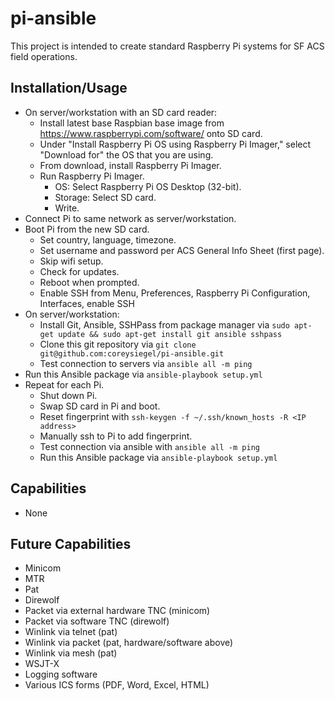 # pi-ansible
This project is intended to create standard Raspberry Pi systems for SF ACS field operations.

## Installation/Usage
  * On server/workstation with an SD card reader:
    * Install latest base Raspbian base image from https://www.raspberrypi.com/software/ onto SD card.
    * Under "Install Raspberry Pi OS using Raspberry Pi Imager," select "Download for" the OS that you are using.
    * From download, install Raspberry Pi Imager.
    * Run Raspberry Pi Imager.
      * OS: Select Raspberry Pi OS Desktop (32-bit).
      * Storage: Select SD card.
      * Write.
  * Connect Pi to same network as server/workstation.
  * Boot Pi from the new SD card.
    * Set country, language, timezone.
    * Set username and password per ACS General Info Sheet (first page).
    * Skip wifi setup.
    * Check for updates.
    * Reboot when prompted.
    * Enable SSH from Menu, Preferences, Raspberry Pi Configuration, Interfaces, enable SSH
  * On server/workstation:
    * Install Git, Ansible, SSHPass from package manager via `sudo apt-get update && sudo apt-get install git ansible sshpass`
    * Clone this git repository via `git clone git@github.com:coreysiegel/pi-ansible.git`
    * Test connection to servers via `ansible all -m ping`
  * Run this Ansible package via `ansible-playbook setup.yml`
  * Repeat for each Pi.
    * Shut down Pi.
    * Swap SD card in Pi and boot.
    * Reset fingerprint with `ssh-keygen -f ~/.ssh/known_hosts -R <IP address>`
    * Manually ssh to Pi to add fingerprint.
    * Test connection via ansible with `ansible all -m ping`
    * Run this Ansible package via `ansible-playbook setup.yml`


## Capabilities
 * None

## Future Capabilities
 * Minicom
 * MTR
 * Pat
 * Direwolf
 * Packet via external hardware TNC (minicom)
 * Packet via software TNC (direwolf)
 * Winlink via telnet (pat)
 * Winlink via packet (pat, hardware/software above)
 * Winlink via mesh (pat)
 * WSJT-X
 * Logging software
 * Various ICS forms (PDF, Word, Excel, HTML)
